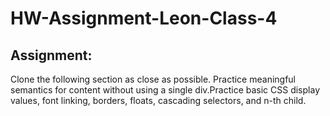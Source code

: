 # HW-Assignment-Leon-Class-4

<h2>Assignment:</h2>

<p>Clone the following section as close as possible. Practice meaningful semantics for content without using a single div.Practice basic CSS display values, font linking, borders, floats, cascading selectors, and n-th child.</p>
